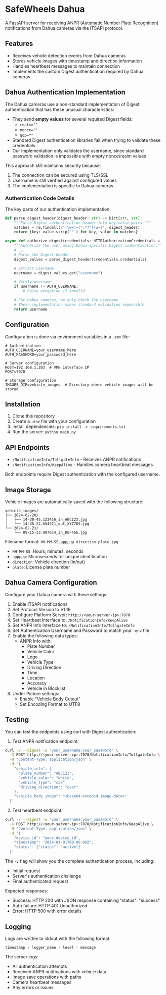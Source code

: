 # SafeWheels Dahua

A FastAPI server for receiving ANPR (Automatic Number Plate Recognition) notifications from Dahua cameras via the ITSAPI protocol.

## Features

- Receives vehicle detection events from Dahua cameras
- Stores vehicle images with timestamp and direction information
- Handles heartbeat messages to maintain connection
- Implements the custom Digest authentication required by Dahua cameras

## Dahua Authentication Implementation

The Dahua cameras use a non-standard implementation of Digest authentication that has these unusual characteristics:

- They send **empty values** for several required Digest fields:
  - `realm=""`
  - `nonce=""`
  - `qop=""`
- Standard Digest authentication libraries fail when trying to validate these credentials
- Our implementation only validates the username, since standard password validation is impossible with empty nonce/realm values

This approach still maintains security because:
1. The connection can be secured using TLS/SSL
2. Username is still verified against configured values
3. The implementation is specific to Dahua cameras

### Authentication Code Details

The key parts of our authentication implementation:

```python
def parse_digest_header(digest_header: str) -> Dict[str, str]:
    """Parse Digest authentication header into key-value pairs."""
    matches = re.findall(r'(\w+)=(".*?"|\w+)', digest_header)
    return {key: value.strip('"') for key, value in matches}

async def authorize_digest(credentials: HTTPAuthorizationCredentials = Security(security)):
    """Authorize the user using Dahua-specific Digest authentication."""
    # ...
    # Parse the Digest header
    digest_values = parse_digest_header(credentials.credentials)

    # Extract username
    username = digest_values.get("username")

    # Verify username
    if username != AUTH_USERNAME:
        # Raise exception if invalid

    # For Dahua cameras, we only check the username
    # Their implementation makes standard validation impossible
    return username
```

## Configuration

Configuration is done via environment variables in a `.env` file:

```
# Authentication
AUTH_USERNAME=your_username_here
AUTH_PASSWORD=your_password_here

# Server configuration
HOST=192.168.1.203  # VPN interface IP
PORT=7070

# Storage configuration
IMAGES_DIR=vehicle_images  # Directory where vehicle images will be stored
```

## Installation

1. Clone this repository
2. Create a `.env` file with your configuration
3. Install dependencies: `pip install -r requirements.txt`
4. Run the server: `python main.py`

## API Endpoints

- `/NotificationInfo/TollgateInfo` - Receives ANPR notifications
- `/NotificationInfo/KeepAlive` - Handles camera heartbeat messages

Both endpoints require Digest authentication with the configured username.

## Image Storage

Vehicle images are automatically saved with the following structure:

```
vehicle_images/
├── 2024-02-20/
│   ├── 14-30-45.123456_in_ABC123.jpg
│   └── 14-35-22.654321_out_XYZ789.jpg
└── 2024-02-21/
    └── 09-15-33.987654_in_DEF456.jpg
```

Filename format: `HH-MM-SS.μμμμμμ_direction_plate.jpg`
- `HH-MM-SS`: Hours, minutes, seconds
- `μμμμμμ`: Microseconds for unique identification
- `direction`: Vehicle direction (in/out)
- `plate`: License plate number

## Dahua Camera Configuration

Configure your Dahua camera with these settings:

1. Enable ITSAPI notifications
2. Set Protocol Version to V1.19
3. Configure Platform Server: `http://<your-server-ip>:7070`
4. Set Heartbeat Interface to: `/NotificationInfo/KeepAlive`
5. Set ANPR Info Interface to: `/NotificationInfo/TollgateInfo`
6. Set Authentication Username and Password to match your `.env` file
7. Enable the following data types:
   - ANPR Info with:
     - Plate Number
     - Vehicle Color
     - Logo
     - Vehicle Type
     - Driving Direction
     - Time
     - Location
     - Accuracy
     - Vehicle in Blocklist
8. Under Picture settings:
   - Enable "Vehicle Body Cutout"
   - Set Encoding Format to UTF8

## Testing

You can test the endpoints using curl with Digest authentication:

1. Test ANPR notification endpoint:
```bash
curl -v --digest -u "your_username:your_password" \
  -X POST http://<your-server-ip>:7070/NotificationInfo/TollgateInfo \
  -H "Content-Type: application/json" \
  -d '{
    "vehicle_info": {
      "plate_number": "ABC123",
      "vehicle_color": "white",
      "vehicle_type": "car",
      "driving_direction": "east"
    },
    "vehicle_body_image": "<base64-encoded-image-data>"
  }'
```

2. Test heartbeat endpoint:
```bash
curl -v --digest -u "your_username:your_password" \
  -X POST http://<your-server-ip>:7070/NotificationInfo/KeepAlive \
  -H "Content-Type: application/json" \
  -d '{
    "device_id": "your_device_id",
    "timestamp": "2024-01-01T00:00:00Z",
    "status": {"status": "active"}
  }'
```

The `-v` flag will show you the complete authentication process, including:
- Initial request
- Server's authentication challenge
- Final authenticated request

Expected responses:
- Success: HTTP 200 with JSON response containing "status": "success"
- Auth failure: HTTP 401 Unauthorized
- Error: HTTP 500 with error details

## Logging

Logs are written to stdout with the following format:
```
timestamp - logger_name - level - message
```

The server logs:
- All authentication attempts
- Received ANPR notifications with vehicle data
- Image save operations with paths
- Camera heartbeat messages
- Any errors or issues
